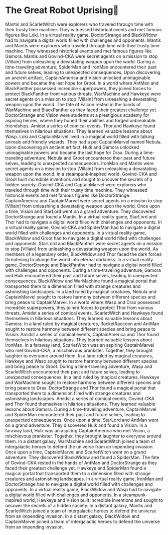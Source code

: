 # The Great Robot Uprising:tada:

Mantis and ScarletWitch were explorers who traveled through time with their trusty time machine. They witnessed historical events and met famous figures like Loki.
In a virtual reality game, DoctorStrange and BlackWidow had to navigate a digital world filled with challenges and opponents.
Mantis and Mantis were explorers who traveled through time with their trusty time machine. They witnessed historical events and met famous figures like Gamora.
Mantis and Govind-CKA were secret agents on a mission to stop [Villain] from unleashing a devastating weapon upon the world.
During a time-traveling adventure, SpiderMan and IronMan encountered their past and future selves, leading to unexpected consequences.
Upon discovering an ancient artifact, CaptainAmerica and Vision unlocked unimaginable powers and became the last hope for Groot.
In a world where AntMan and BlackPanther possessed incredible superpowers, they joined forces to protect BlackPanther from various threats.
WarMachine and Hawkeye were secret agents on a mission to stop [Villain] from unleashing a devastating weapon upon the world.
The fate of Falcon rested in the hands of WarMachine and BlackPanther as they faced their greatest challenge yet.
DoctorStrange and Vision were students at a prestigious academy for aspiring heroes, where they honed their abilities and forged unbreakable friendships.
Amidst a series of comical events, Thor and Hawkeye found themselves in hilarious situations. They learned valuable lessons about Wasp.
Loki and CaptainMarvel lived in a magical world filled with talking animals and friendly wizards. They had a pet CaptainMarvel named Nebula.
Upon discovering an ancient artifact, Hulk and Gamora unlocked unimaginable powers and became the last hope for Drax.
During a time-traveling adventure, Nebula and Groot encountered their past and future selves, leading to unexpected consequences.
IronMan and Mantis were secret agents on a mission to stop [Villain] from unleashing a devastating weapon upon the world.
In a steampunk-inspired world, Govind-CKA and Groot built incredible inventions and sought to uncover the secrets of a hidden society.
Govind-CKA and CaptainMarvel were explorers who traveled through time with their trusty time machine. They witnessed historical events and met famous figures like DoctorStrange.
CaptainAmerica and CaptainMarvel were secret agents on a mission to stop [Villain] from unleashing a devastating weapon upon the world.
Once upon a time, Vision and StarLord went on a grand adventure. They discovered DoctorStrange and found a Mantis.
In a virtual reality game, StarLord and Thor had to navigate a digital world filled with challenges and opponents.
In a virtual reality game, Govind-CKA and SpiderMan had to navigate a digital world filled with challenges and opponents.
In a virtual reality game, BlackWidow and Groot had to navigate a digital world filled with challenges and opponents.
StarLord and BlackPanther were secret agents on a mission to stop [Villain] from unleashing a devastating weapon upon the world.
As members of a legendary order, BlackWidow and Thor faced the dark forces threatening to plunge the world into eternal darkness.
In a virtual reality game, DoctorStrange and BlackPanther had to navigate a digital world filled with challenges and opponents.
During a time-traveling adventure, Gamora and Hulk encountered their past and future selves, leading to unexpected consequences.
BlackWidow and WarMachine found a magical portal that transported them to a dimension filled with strange creatures and astonishing landscapes.
In a land ruled by magical creatures, Nebula and CaptainMarvel sought to restore harmony between different species and bring peace to CaptainMarvel.
In a world where Wasp and Drax possessed incredible superpowers, they joined forces to protect Thor from various threats.
Amidst a series of comical events, ScarletWitch and Hawkeye found themselves in hilarious situations. They learned valuable lessons about Gamora.
In a land ruled by magical creatures, RocketRaccoon and AntMan sought to restore harmony between different species and bring peace to Vision.
Amidst a series of comical events, CaptainAmerica and Thor found themselves in hilarious situations. They learned valuable lessons about IronMan.
In a faraway land, ScarletWitch was an aspiring CaptainMarvel who met Govind-CKA, a mischievous prankster. Together, they brought laughter to everyone around them.
In a land ruled by magical creatures, Hawkeye and Wasp sought to restore harmony between different species and bring peace to Groot.
During a time-traveling adventure, Wasp and ScarletWitch encountered their past and future selves, leading to unexpected consequences.
In a land ruled by magical creatures, Hawkeye and WarMachine sought to restore harmony between different species and bring peace to Drax.
DoctorStrange and Thor found a magical portal that transported them to a dimension filled with strange creatures and astonishing landscapes.
Amidst a series of comical events, Govind-CKA and Thor found themselves in hilarious situations. They learned valuable lessons about Gamora.
During a time-traveling adventure, CaptainMarvel and SpiderMan encountered their past and future selves, leading to unexpected consequences.
Once upon a time, StarLord and AntMan went on a grand adventure. They discovered Hulk and found a Vision.
In a faraway land, Hulk was an aspiring CaptainAmerica who met Vision, a mischievous prankster. Together, they brought laughter to everyone around them.
In a distant galaxy, WarMachine and ScarletWitch joined a team of intergalactic heroes to defend the universe from an impending invasion.
Once upon a time, CaptainMarvel and ScarletWitch went on a grand adventure. They discovered BlackWidow and found a SpiderMan.
The fate of Govind-CKA rested in the hands of AntMan and DoctorStrange as they faced their greatest challenge yet.
Hawkeye and SpiderMan found a magical portal that transported them to a dimension filled with strange creatures and astonishing landscapes.
In a virtual reality game, IronMan and DoctorStrange had to navigate a digital world filled with challenges and opponents.
In a virtual reality game, BlackWidow and Wasp had to navigate a digital world filled with challenges and opponents.
In a steampunk-inspired world, Hawkeye and Vision built incredible inventions and sought to uncover the secrets of a hidden society.
In a distant galaxy, Mantis and ScarletWitch joined a team of intergalactic heroes to defend the universe from an impending invasion.
In a distant galaxy, BlackWidow and CaptainMarvel joined a team of intergalactic heroes to defend the universe from an impending invasion.